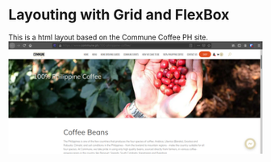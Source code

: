 # Layouting with Grid and FlexBox
This is a html layout based on the Commune Coffee PH site. 
![coffee-commune-ph.png](https://raw.githubusercontent.com/jratienza/react/master/coffee-commune-ph.png)
